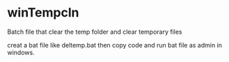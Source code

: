 # winTempcln
Batch file that clear the temp folder and clear temporary files

creat a bat file like deltemp.bat then 
copy code
and run bat file as admin in windows.
